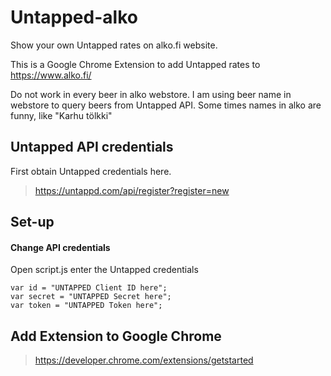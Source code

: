 # Untapped-alko
Show your own Untapped rates on alko.fi website.

This is a Google Chrome Extension to add Untapped rates to https://www.alko.fi/

Do not work in every beer in alko webstore. I am using beer name in webstore to query beers from Untapped API. Some times names in alko are funny, like "Karhu tölkki"

## Untapped API credentials

First obtain Untapped credentials here.
> https://untappd.com/api/register?register=new

## Set-up
#### Change API credentials
Open script.js enter the Untapped credentials

```
var id = "UNTAPPED Client ID here";
var secret = "UNTAPPED Secret here";
var token = "UNTAPPED Token here";
```

## Add Extension to Google Chrome
> https://developer.chrome.com/extensions/getstarted
